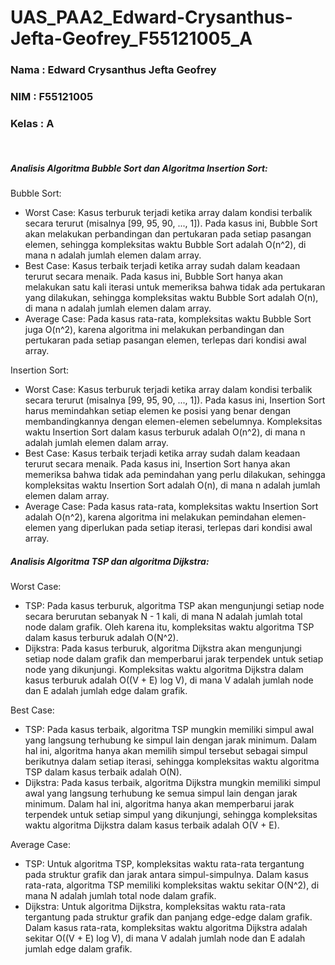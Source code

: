 # UAS_PAA2_Edward-Crysanthus-Jefta-Geofrey_F55121005_A
<h3>Nama : Edward Crysanthus Jefta Geofrey</h3>
<h3>NIM : F55121005</h3>
<h3>Kelas : A</h3><br>

<h5>Analisis Algoritma Bubble Sort dan Algoritma Insertion Sort:</h5>
Bubble Sort:

- Worst Case: Kasus terburuk terjadi ketika array dalam kondisi terbalik secara terurut (misalnya [99, 95, 90, ..., 1]). Pada kasus ini, Bubble Sort akan melakukan perbandingan dan pertukaran pada setiap pasangan elemen, sehingga kompleksitas waktu Bubble Sort adalah O(n^2), di mana n adalah jumlah elemen dalam array.
- Best Case: Kasus terbaik terjadi ketika array sudah dalam keadaan terurut secara menaik. Pada kasus ini, Bubble Sort hanya akan melakukan satu kali iterasi untuk memeriksa bahwa tidak ada pertukaran yang dilakukan, sehingga kompleksitas waktu Bubble Sort adalah O(n), di mana n adalah jumlah elemen dalam array.
- Average Case: Pada kasus rata-rata, kompleksitas waktu Bubble Sort juga O(n^2), karena algoritma ini melakukan perbandingan dan pertukaran pada setiap pasangan elemen, terlepas dari kondisi awal array.

Insertion Sort:

- Worst Case: Kasus terburuk terjadi ketika array dalam kondisi terbalik secara terurut (misalnya [99, 95, 90, ..., 1]). Pada kasus ini, Insertion Sort harus memindahkan setiap elemen ke posisi yang benar dengan membandingkannya dengan elemen-elemen sebelumnya. Kompleksitas waktu Insertion Sort dalam kasus terburuk adalah O(n^2), di mana n adalah jumlah elemen dalam array.
- Best Case: Kasus terbaik terjadi ketika array sudah dalam keadaan terurut secara menaik. Pada kasus ini, Insertion Sort hanya akan memeriksa bahwa tidak ada pemindahan yang perlu dilakukan, sehingga kompleksitas waktu Insertion Sort adalah O(n), di mana n adalah jumlah elemen dalam array.
- Average Case: Pada kasus rata-rata, kompleksitas waktu Insertion Sort adalah O(n^2), karena algoritma ini melakukan pemindahan elemen-elemen yang diperlukan pada setiap iterasi, terlepas dari kondisi awal array.

<h5>Analisis Algoritma TSP dan algoritma Dijkstra:</h5>
Worst Case:

- TSP: Pada kasus terburuk, algoritma TSP akan mengunjungi setiap node secara berurutan sebanyak N - 1 kali, di mana N adalah jumlah total node dalam grafik. Oleh karena itu, kompleksitas waktu algoritma TSP dalam kasus terburuk adalah O(N^2).
- Dijkstra: Pada kasus terburuk, algoritma Dijkstra akan mengunjungi setiap node dalam grafik dan memperbarui jarak terpendek untuk setiap node yang dikunjungi. Kompleksitas waktu algoritma Dijkstra dalam kasus terburuk adalah O((V + E) log V), di mana V adalah jumlah node dan E adalah jumlah edge dalam grafik.

Best Case:

- TSP: Pada kasus terbaik, algoritma TSP mungkin memiliki simpul awal yang langsung terhubung ke simpul lain dengan jarak minimum. Dalam hal ini, algoritma hanya akan memilih simpul tersebut sebagai simpul berikutnya dalam setiap iterasi, sehingga kompleksitas waktu algoritma TSP dalam kasus terbaik adalah O(N).
- Dijkstra: Pada kasus terbaik, algoritma Dijkstra mungkin memiliki simpul awal yang langsung terhubung ke semua simpul lain dengan jarak minimum. Dalam hal ini, algoritma hanya akan memperbarui jarak terpendek untuk setiap simpul yang dikunjungi, sehingga kompleksitas waktu algoritma Dijkstra dalam kasus terbaik adalah O(V + E).

Average Case:

- TSP: Untuk algoritma TSP, kompleksitas waktu rata-rata tergantung pada struktur grafik dan jarak antara simpul-simpulnya. Dalam kasus rata-rata, algoritma TSP memiliki kompleksitas waktu sekitar O(N^2), di mana N adalah jumlah total node dalam grafik.
- Dijkstra: Untuk algoritma Dijkstra, kompleksitas waktu rata-rata tergantung pada struktur grafik dan panjang edge-edge dalam grafik. Dalam kasus rata-rata, kompleksitas waktu algoritma Dijkstra adalah sekitar O((V + E) log V), di mana V adalah jumlah node dan E adalah jumlah edge dalam grafik.
